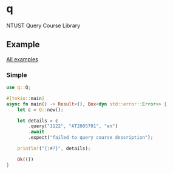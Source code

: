 # q

NTUST Query Course Library

## Example

[All examples](./examples/)

### Simple

```rust
use q::Q;

#[tokio::main]
async fn main() -> Result<(), Box<dyn std::error::Error>> {
    let c = Q::new();

    let details = c
        .query("1122", "AT2005701", "en")
        .await
        .expect("failed to query course description");

    println!("{:#?}", details);

    Ok(())
}
```
